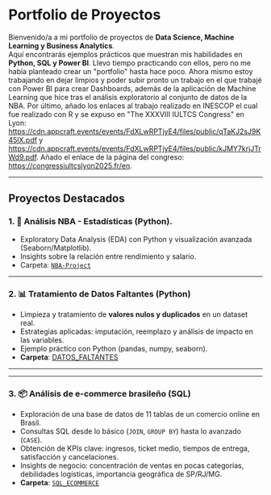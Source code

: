 # Portfolio de Proyectos

Bienvenido/a a mi portfolio de proyectos de **Data Science, Machine Learning y Business Analytics**.  
Aquí encontrarás ejemplos prácticos que muestran mis habilidades en **Python, SQL y Power BI**. Llevo tiempo practicando con ellos, pero no me había planteado crear un "portfolio" hasta hace poco. Ahora mismo estoy trabajando en dejar limpios y poder subir pronto un trabajo en el que trabajé con Power BI para crear Dashboards, además de la aplicación de Machine Learning que hice tras el análisis exploratorio al conjunto de datos de la NBA. Por último, añado los enlaces al trabajo realizado en INESCOP el cual fue realizado con R y se expuso en "The XXXVIII IULTCS Congress" en Lyon: https://cdn.appcraft.events/events/FdXLwRPTjyE4/files/public/qTaKJ2sJ9K45lX.pdf y https://cdn.appcraft.events/events/FdXLwRPTjyE4/files/public/kJMY7krjJTrWd9.pdf. Añado el enlace de la página del congreso: https://congressiultcslyon2025.fr/en.


---

## Proyectos Destacados

### 1. 🏀 Análisis NBA - Estadísticas (Python).
- Exploratory Data Analysis (EDA) con Python y visualización avanzada (Seaborn/Matplotlib).
- Insights sobre la relación entre rendimiento y salario.
- Carpeta: [`NBA-Project`](./NBA-Project)
  
---

### 2. 📊 Tratamiento de Datos Faltantes (Python) 
- Limpieza y tratamiento de **valores nulos y duplicados** en un dataset real.  
- Estrategias aplicadas: imputación, reemplazo y análisis de impacto en las variables.  
- Ejemplo práctico con Python (pandas, numpy, seaborn).  
- **Carpeta**: [DATOS_FALTANTES](DATOS_FALTANTES)

---
---

### 3. 📦 Análisis de e-commerce brasileño (SQL)
- Exploración de una base de datos de 11 tablas de un comercio online en Brasil.  
- Consultas SQL desde lo básico (`JOIN`, `GROUP BY`) hasta lo avanzado (`CASE`).  
- Obtención de KPIs clave: ingresos, ticket medio, tiempos de entrega, satisfacción y cancelaciones.  
- Insights de negocio: concentración de ventas en pocas categorías, debilidades logísticas, importancia geográfica de SP/RJ/MG. 
- **Carpeta**: [`SQL_ECOMMERCE`](./e-commerce-Brasil)

